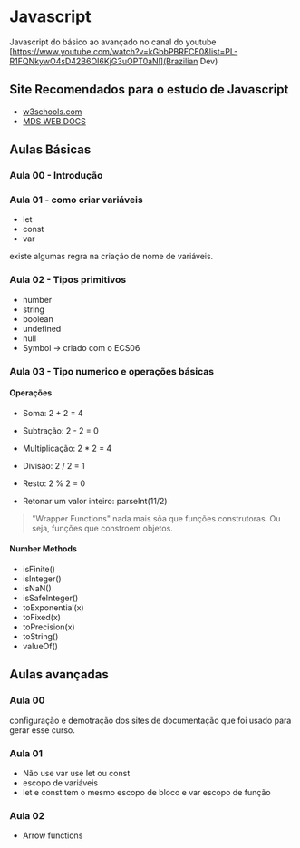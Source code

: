 # Javascript

Javascript do básico ao avançado no canal do youtube
[https://www.youtube.com/watch?v=kGbbPBRFCE0&list=PL-R1FQNkywO4sD42B6OI6KjG3uOPT0aNl](Brazilian Dev)

## Site Recomendados para o estudo de Javascript

- [w3schools.com](https://www.w3schools.com)
- [MDS WEB DOCS](https://developer.mozilla.org/pt-BR/docs/Learn/Getting_started_with_the_web)

## Aulas Básicas

### Aula 00 - Introdução

### Aula 01 - como criar variáveis

- let
- const
- var

existe algumas regra na criação de nome de variáveis.

### Aula 02 - Tipos primitivos

- number
- string
- boolean
- undefined
- null
- Symbol -> criado com o ECS06

### Aula 03 - Tipo numerico e operações básicas

#### Operações

- Soma: 2 + 2 = 4

- Subtração: 2 - 2 = 0

- Multiplicação: 2 * 2 = 4

- Divisão: 2 / 2 = 1

- Resto: 2 % 2 = 0

- Retonar um valor inteiro: parseInt(11/2)

> "Wrapper Functions" nada mais sõa que funções construtoras. Ou seja, funções que constroem objetos.

#### Number Methods

- isFinite()
- isInteger()
- isNaN()
- isSafeInteger()
- toExponential(x)
- toFixed(x)
- toPrecision(x)
- toString()
- valueOf()

## Aulas avançadas

### Aula 00

configuração e demotração dos sites de documentação que foi usado para gerar esse curso.

### Aula 01

- Não use var use let ou const
- escopo de variáveis
- let e const tem o mesmo escopo de bloco e var escopo de função

### Aula 02

- Arrow functions

